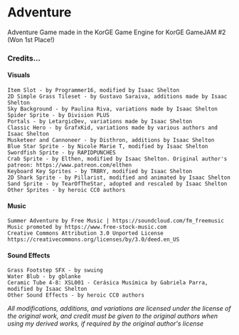 # Adventure
Adventure Game made in the KorGE Game Engine for KorGE GameJAM #2 (Won 1st Place!)

### Credits...
#### Visuals
```
Item Slot - by Programmer16, modified by Isaac Shelton
2D Simple Grass Tileset - by Gustavo Saraiva, additions made by Isaac Shelton
Sky Background - by Paulina Riva, variations made by Isaac Shelton
Spider Sprite - by Division PLUS
Portals - by LetargicDev, variations made by Isaac Shelton
Classic Hero - by GrafxKid, variations made by various authors and Isaac Shelton
Musketeer and Cannoneer - by Disthron, additions by Isaac Shelton
Blue Star Sprite - by Nicole Marie T, modified by Isaac Shelton
Swordfish Sprite - by RAPIDPUNCHES
Crab Sprite - by Elthen, modified by Isaac Shelton. Original author's patreon: https://www.patreon.com/elthen
Keyboard Key Sprites - by TRBRY, modified by Isaac Shelton
2D Shark Sprite - by Pillarist, modified and animated by Isaac Shelton
Sand Sprite - by TearOfTheStar, adopted and rescaled by Isaac Shelton
Other Sprites - by heroic CC0 authors
```
#### Music
```
Summer Adventure by Free Music | https://soundcloud.com/fm_freemusic
Music promoted by https://www.free-stock-music.com
Creative Commons Attribution 3.0 Unported License
https://creativecommons.org/licenses/by/3.0/deed.en_US
```
#### Sound Effects
```
Grass Footstep SFX - by swuing
Water Blub - by gblanke
Ceramic Tube 4-8: XSL001 - Cerásica Musímica by Gabriela Parra, modified by Isaac Shelton
Other Sound Effects - by heroic CC0 authors
````
*All modifications, additions, and variations are licensed under the license of the original work, and credit must be given to the original authors when using my derived works, if required by the original author's license*
